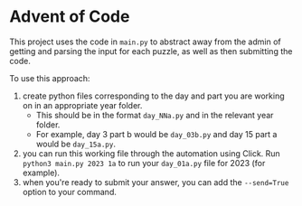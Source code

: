 # Advent of Code

This project uses the code in `main.py` to abstract away from the admin of getting and parsing the input for each puzzle, as well as then submitting the code.

To use this approach:

1. create python files corresponding to the day and part you are working on in an appropriate year folder.
   - This should be in the format `day_NNa.py` and in the relevant year folder.
   - For example, day 3 part b would be `day_03b.py` and day 15 part a would be `day_15a.py`.
2. you can run this working file through the automation using Click. Run `python3 main.py 2023 1a` to run your `day_01a.py` file for 2023 (for example).
3. when you're ready to submit your answer, you can add the `--send=True` option to your command.
